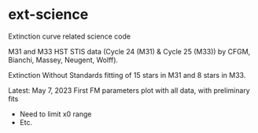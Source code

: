 # ext-science
Extinction curve related science code

M31 and M33 HST STIS data (Cycle 24 (M31) & Cycle 25 (M33)) by CFGM, Bianchi, Massey, Neugent, Wolff).

Extinction Without Standards fitting of 15 stars in M31 and 8 stars in M33.

Latest:
May 7, 2023
First FM parameters plot with all data, with preliminary fits
- Need to limit x0 range
- Etc.
